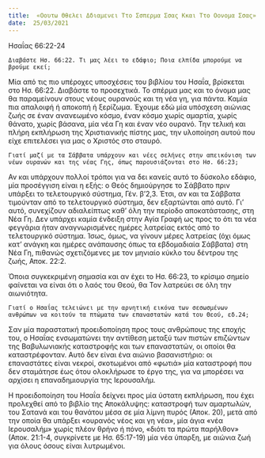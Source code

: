 ```yaml
---
title:  «Οουτω Θθελει Δδιαμενει Ττο Σσπερμα Σσας Κκαι Ττο Οονομα Σσας»
date:  25/03/2021
---
```


Ησαΐας 66:22-24

`Διαβάστε Ησ. 66:22. Τι μας λέει το εδάφιο; Ποια ελπίδα μπορούμε να βρούμε εκεί;  `

Μία από τις πιο υπέροχες υποσχέσεις του βιβλίου του Ησαΐα, βρίσκεται στο Ησ. 66:22. Διαβάστε το προσεχτικά. Το σπέρμα μας και το όνομα μας θα παραμείνουν στους νέους ουρανούς και τη νέα γη, για πάντα. Καμία πια απαλοιφή ή αποκοπή ή ξερίζωμα. Έχουμε εδώ μία υπόσχεση αιώνιας ζωής σε έναν ανανεωμένο κόσμο, έναν κόσμο χωρίς αμαρτία, χωρίς θάνατο, χωρίς βάσανα, μία νέα Γη και έναν νέο ουρανό. Την τελική και πλήρη εκπλήρωση της Χριστιανικής πίστης μας, την υλοποίηση αυτού που είχε επιτελέσει για μας ο Χριστός στο σταυρό.

`Γιατί μαζί με τα Σάββατα υπάρχουν και νέες σελήνες στην απεικόνιση των νέων ουρανών και της νέας Γης, όπως παρουσιάζονται στο Ησ. 66:23;`

Αν και υπάρχουν πολλοί τρόποι για να δει κανείς αυτό το δύσκολο εδάφιο, μία προσέγγιση είναι η εξής: ο Θεός δημιούργησε το Σάββατο πριν υπάρξει το τελετουργικό σύστημα, Γέν. β’2,3. Έτσι, αν και τα Σάββατα τιμούνταν από το τελετουργικό σύστημα, δεν εξαρτώνται από αυτό. Γι’ αυτό, συνεχίζουν αδιαλείπτως καθ’ όλη την περίοδο αποκατάστασης, στη Νέα Γη. Δεν υπάρχει καμία ένδειξη στην Αγία Γραφή ως προς το ότι τα νέα φεγγάρια ήταν αναγνωρισμένες ημέρες λατρείας εκτός από το τελετουργικό σύστημα. Ίσως, όμως, να γίνουν μέρες λατρείας (όχι όμως κατ’ ανάγκη και ημέρες ανάπαυσης όπως τα εβδομαδιαία Σάββατα) στη Νέα Γη, πιθανώς σχετιζόμενες με τον μηνιαίο κύκλο του δέντρου της ζωής, Αποκ. 22:2.

Όποια συγκεκριμένη σημασία και αν έχει το Ησ. 66:23, το κρίσιμο σημείο φαίνεται να είναι ότι ο λαός του Θεού, θα Τον λατρεύει σε όλη την αιωνιότητα.

`Γιατί ο Ησαΐας τελειώνει με την αρνητική εικόνα των σεσωσμένων ανθρώπων να κοιτούν τα πτώματα των επαναστατών κατά του Θεού, εδ.24;`

Σαν μία παραστατική προειδοποίηση προς τους ανθρώπους της εποχής του, ο Ησαΐας ενσωματώνει την αντίθεση μεταξύ των πιστών επιζώντων της Βαβυλωνιακής καταστροφής και των επαναστατών, οι οποίοι θα καταστρέφονταν. Αυτό δεν είναι ένα αιώνιο βασανιστήριο: οι επαναστάτες είναι νεκροί, σκοτωμένοι από «φωτιά» μία καταστροφή που δεν σταμάτησε έως ότου ολοκλήρωσε το έργο της, για να μπορέσει να αρχίσει η επαναδημιουργία της Ιερουσαλήμ.

Η προειδοποίηση του Ησαΐα δείχνει προς μία ύστατη εκπλήρωση, που έχει προλεχθεί από το βιβλίο της Αποκάλυψης: καταστροφή των αμαρτωλών, του Σατανά και του θανάτου μέσα σε μία λίμνη πυρός (Αποκ. 20), μετά από την οποία θα υπάρξει «ουρανός νέος και γη νέα», μία άγια «νέα Ιερουσαλήμ» χωρίς πλέον θρήνο ή πόνο, «διότι τα πρώτα παρήλθον» (Αποκ. 21:1-4, συγκρίνετε με Ησ. 65:17-19) μία νέα ύπαρξη, με αιώνια ζωή για όλους όσους είναι λυτρωμένοι.